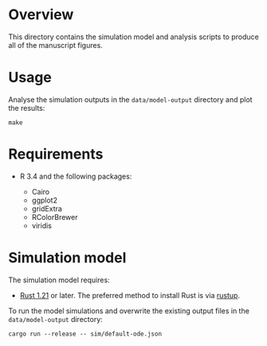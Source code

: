 # Overview

This directory contains the simulation model and analysis scripts to produce
all of the manuscript figures.

# Usage

Analyse the simulation outputs in the `data/model-output` directory and plot
the results:

    make

# Requirements

- R 3.4 and the following packages:

  - Cairo
  - ggplot2
  - gridExtra
  - RColorBrewer
  - viridis

# Simulation model

The simulation model requires:

- [Rust 1.21](https://blog.rust-lang.org/2017/10/12/Rust-1.21.html) or later.
  The preferred method to install Rust is via [rustup](https://www.rustup.rs/).

To run the model simulations and overwrite the existing output files in the
`data/model-output` directory:

    cargo run --release -- sim/default-ode.json
